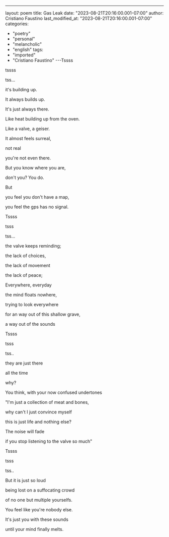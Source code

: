 ---
layout: poem
title: Gas Leak
date: "2023-08-21T20:16:00.001-07:00"
author: Cristiano Faustino
last_modified_at: "2023-08-21T20:16:00.001-07:00"
categories:
  - "poetry"
  - "personal"
  - "melancholic"
  - "english"
tags:
  - "imported"
  - "Cristiano Faustino"
---Tssss

tssss

tss...

it's building up.

It always builds up.

It's just always there.

Like heat building up from the oven.

Like a valve, a geiser.

It almost feels surreal,

not real

you're not even there.

But you know where you are,

don't you? You do.

But

you feel you don't have a map,

you feel the gps has no signal.

Tssss

tsss

tss...

the valve keeps reminding;

the lack of choices,

the lack of movement

the lack of peace;

Everywhere, everyday

the mind floats nowhere,

trying to look everywhere

for an way out of this shallow grave,

a way out of the sounds

Tssss

tsss

tss..

they are just there

all the time

why?

You think, with your now confused undertones

"I'm just a collection of meat and bones,

why can't I just convince myself

this is just life and nothing else?

The noise will fade

if you stop listening to the valve so much"

Tssss

tsss

tss..

But it is just so loud

being lost on a suffocating crowd

of no one but multiple yourselfs.

You feel like you're nobody else.

It's just you with these sounds

until your mind finally melts.